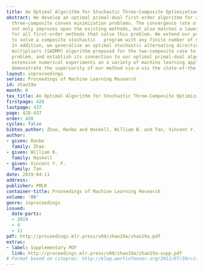 ```yaml
---
title: An Optimal Algorithm for Stochastic Three-Composite Optimization
abstract: We develop an optimal primal-dual first-order algorithm for a class of stochastic
  three-composite convex minimization problems. The convergence rate of our method
  not only improves upon the existing methods, but also matches a lower bound derived
  for all first-order methods that solve this problem. We extend our proposed algorithm
  to solve a composite stochastic   program with any finite number of nonsmooth functions.
  In addition, we generalize an optimal stochastic alternating direction method of
  multipliers (SADMM) algorithm proposed for the two-composite case to solve this
  problem, and establish its connection to our optimal primal-dual algorithm. We perform
  extensive numerical experiments on a variety of machine learning applications to
  demonstrate the superiority of our method via-a-vis the state-of-the-art.
layout: inproceedings
series: Proceedings of Machine Learning Research
id: zhao19a
month: 0
tex_title: An Optimal Algorithm for Stochastic Three-Composite Optimization
firstpage: 428
lastpage: 437
page: 428-437
order: 428
cycles: false
bibtex_author: Zhao, Renbo and Haskell, William B. and Tan, Vincent Y. F.
author:
- given: Renbo
  family: Zhao
- given: William B.
  family: Haskell
- given: Vincent Y. F.
  family: Tan
date: 2019-04-11
address: 
publisher: PMLR
container-title: Proceedings of Machine Learning Research
volume: '89'
genre: inproceedings
issued:
  date-parts:
  - 2019
  - 4
  - 11
pdf: http://proceedings.mlr.press/v89/zhao19a/zhao19a.pdf
extras:
- label: Supplementary PDF
  link: http://proceedings.mlr.press/v89/zhao19a/zhao19a-supp.pdf
# Format based on citeproc: http://blog.martinfenner.org/2013/07/30/citeproc-yaml-for-bibliographies/
---
```

